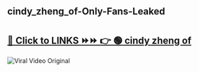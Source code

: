 
 ## cindy_zheng_of-Only-Fans-Leaked

# <h2><a href="https://clipsfans.com/cindy_zheng_of&ref=git">🔗 Click to LINKS ⏩⏩ 👉 🟢 cindy zheng of </a></h2>

<a href="https://clipsfans.com/cindy_zheng_of&ref=git" rel="nofollow" data-target="animated-image.originalLink"><img src="https://i.ibb.co.com/xMMVF88/686577567.gif" alt="Viral Video Original" style="max-width: 100%; display: inline-block;" data-target="animated-image.originalImage"></a>
